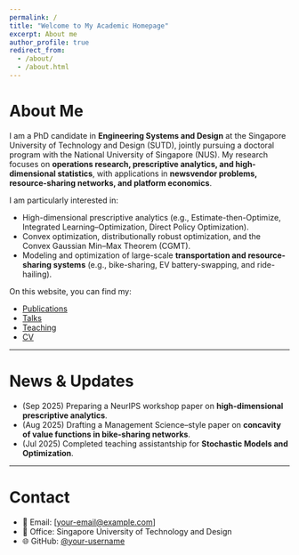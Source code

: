 ```yaml
---
permalink: /
title: "Welcome to My Academic Homepage"
excerpt: About me
author_profile: true
redirect_from: 
  - /about/
  - /about.html
---
```


# About Me

I am a PhD candidate in **Engineering Systems and Design** at the Singapore University of Technology and Design (SUTD), jointly pursuing a doctoral program with the National University of Singapore (NUS). My research focuses on **operations research, prescriptive analytics, and high-dimensional statistics**, with applications in **newsvendor problems, resource-sharing networks, and platform economics**.  

I am particularly interested in:
- High-dimensional prescriptive analytics (e.g., Estimate-then-Optimize, Integrated Learning–Optimization, Direct Policy Optimization).
- Convex optimization, distributionally robust optimization, and the Convex Gaussian Min–Max Theorem (CGMT).
- Modeling and optimization of large-scale **transportation and resource-sharing systems** (e.g., bike-sharing, EV battery-swapping, and ride-hailing).  

On this website, you can find my:
- [Publications](/publications/)  
- [Talks](/talks/)  
- [Teaching](/teaching/)  
- [CV](/cv/)  

---

# News & Updates

- (Sep 2025) Preparing a NeurIPS workshop paper on **high-dimensional prescriptive analytics**.  
- (Aug 2025) Drafting a Management Science–style paper on **concavity of value functions in bike-sharing networks**.  
- (Jul 2025) Completed teaching assistantship for **Stochastic Models and Optimization**.  

---

# Contact

- 📧 Email: [your-email@example.com]  
- 🏫 Office: Singapore University of Technology and Design  
- 🌐 GitHub: [@your-username](https://github.com/your-username)  

